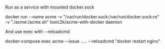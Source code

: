 Run as a service with mounted docker.sock

docker run --name acme -v "/var/run/docker.sock:/var/run/docker.sock:ro" -v "./acme:/acme.sh" toxic2k/acme-with-docker daemon

And use exec with --reloadcmd

docker-compose exec acme --issue ..... --reloadcmd "docker restart nginx"
